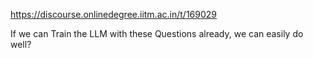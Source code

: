 https://discourse.onlinedegree.iitm.ac.in/t/169029

If we can Train the LLM with these Questions already, we can easily do well?